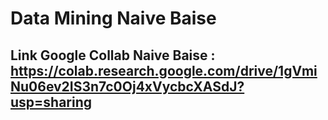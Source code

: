 # Data Mining Naive Baise

## Link Google Collab Naive Baise : https://colab.research.google.com/drive/1gVmiNu06ev2IS3n7c0Oj4xVycbcXASdJ?usp=sharing
